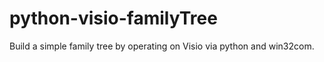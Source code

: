# python-visio-familyTree
Build a simple family tree by operating on Visio via python and win32com.
